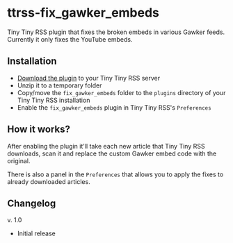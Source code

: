 # ttrss-fix_gawker_embeds
Tiny Tiny RSS plugin that fixes the broken embeds in various Gawker feeds. Currently it only fixes the YouTube embeds.

## Installation
* [Download the plugin](https://github.com/nowotny/ttrss-fix_gawker_embeds/archive/master.zip) to your Tiny Tiny RSS server
* Unzip it to a temporary folder
* Copy/move the `fix_gawker_embeds` folder to the `plugins` directory of your Tiny Tiny RSS installation
* Enable the `fix_gawker_embeds` plugin in Tiny Tiny RSS's `Preferences`

## How it works?
After enabling the plugin it'll take each new article that Tiny Tiny RSS downloads, scan it and replace the custom Gawker embed code with the original.

There is also a panel in the `Preferences` that allows you to apply the fixes to already downloaded articles.

## Changelog
v. 1.0
* Initial release
